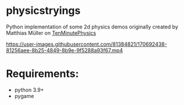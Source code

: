 # physicstryings
Python implementation of some 2d physics demos originally created by Matthias Müller on <a href = "https://matthias-research.github.io/pages/tenMinutePhysics/index.html">TenMinutePhysics </a>




https://user-images.githubusercontent.com/81384821/170692438-81256aee-8b25-4849-8b9e-9f5288a93f67.mp4



<h1>  Requirements: </h1>
<ul>
  <li>python 3.9+</li>
  <li>pygame</li>
 
</ul>
